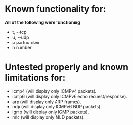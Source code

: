 # Known functionality for:
**All of the following were functioning**
* t, --tcp  
* u, --udp  
* p portnumber  
* n number

# Untested properly and known limitations for:
* icmp4 (will display only ICMPv4 packets).  
* icmp6 (will display only ICMPv6 echo request/response).  
* arp (will display only ARP frames).  
* ndp (will display only ICMPv6 NDP packets).  
* igmp (will display only IGMP packets).  
* mld (will display only MLD packets).  
